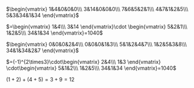 $\begin{vmatrix}  
1&4&0&0&0\\\   
3&14&0&0&0\\\   
7&6&5&2&1\\\   
4&7&1&2&5\\\   
5&3&34&1&34  
\end{vmatrix}$   
  
 $=\begin{vmatrix}  
1&4\\\   
3&14  
\end{vmatrix}\cdot  
\begin{vmatrix}  
5&2&1\\\   
1&2&5\\\   
34&1&34  
\end{vmatrix}=1040$   
  
  
 $\begin{vmatrix}  
0&0&0&2&4\\\   
0&0&0&1&3\\\   
5&1&2&4&7\\\   
1&2&5&3&8\\\   
34&1&34&2&7  
\end{vmatrix}$   
  
 $=(-1)^{2\times3}\cdot\begin{vmatrix}  
2&4\\\   
1&3  
\end{vmatrix}  
\cdot\begin{vmatrix}  
5&1&2\\\   
1&2&5\\\   
34&1&34  
\end{vmatrix}=1040$   
  
 $(1+2)+(4+5)=3+9=12$   

